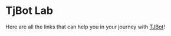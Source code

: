 # TjBot Lab
Here are all the links that can help you in your journey with [TJBot](https://www.ibm.com/ibm/responsibility/initiatives/activitykits/tjbot/)!
